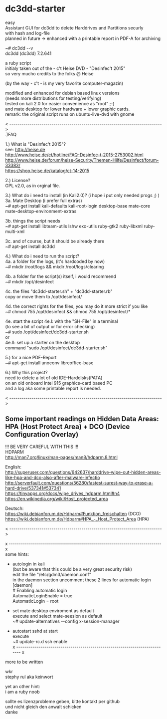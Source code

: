 # dc3dd-starter
easy  
Assistant GUI for dc3dd to delete Harddrives and Partitions securly  
with hash and log-file  
planned in future -> enhanced with a printable report in PDF-A for archiving  

~# dc3dd --v  
dc3dd (dc3dd) 7.2.641  
  
a ruby script  
initialy taken out of the - c't Heise DVD - "Desinfec't 2015"  
so very mucho credits to the folks @ Heise  
  
(by the way  - c't - is my very favorite computer-magazin)  
  
 modified and enhanced for debian based linux versions  
 (needs more distributions for testing/verifying)  
 tested on kali 2.0 for easier convenience as "root" ;-)  
 and mate desktop for lower hardware + lower graphic cards.  
remark: the original script runs on ubuntu-live-dvd with gnome  
  
  
  
< ---------------------------------------------------------------------------- >  
.)FAQ  
  
1.) What is "Desinfec't 2015"?  
see: http://heise.de  
http://www.heise.de/ct/hotline/FAQ-Desinfec-t-2015-2753002.html  
http://www.heise.de/forum/heise-Security/Themen-Hilfe/Desinfect/forum-33383/  
https://shop.heise.de/katalog/ct-14-2015  
  
  
2.) License?  
GPL v2.0, as in orginal file.  
  
  
3.) What do i need to install (in Kali2.0)? (i hope i put only needed progs ;) )  
3a. Mate Desktop (i prefer full extras)  
~# apt-get install kali-defaults kali-root-login desktop-base mate-core mate-desktop-environment-extras  
  
3b. things the script needs  
~# apt-get install libteam-utils lshw exo-utils ruby-gtk2 ruby-libxml ruby-multi-xml  
  
3c. and of course, but it should be already there  
~# apt-get install dc3dd  
  
  
4.) What do i need to run the script?  
4a. a folder for the logs, (it's hardcoded by now)  
~# mkdir /root/logs && mkdir /root/logs/clearing  
  
4b. a folder for the script(s) itself, i would recommend  
~# mkdir /opt/desinfect  
  
4c. the files "dc3dd-starter.sh" + "dc3dd-starter.rb"  
copy or move them to /opt/desinfect/  
  
4d. the correct rights for the files, you may do it more strict if you like  
~# chmod 755 /opt/desinfect && chmod 755 /opt/desinfect/*  
  
4e. start the script 
4e.I: with the "SH-File" in a terminal  
 (to see a bit of output or for error checking)  
~# sudo /opt/desinfect/dc3dd-starter.sh  
or  
4e.II: set up a starter on the desktop  
command "sudo /opt/desinfect/dc3dd-starter.sh"  
  
  
5.) for a nice PDF-Report  
   ~# apt-get install unoconv libreoffice-base  
  
  
6.) Why this project?  
need to delete a lot of old IDE-Harddisks(PATA)  
on an old onboard Intel 915 graphics-card based PC  
and a log aka some printable report is needed.  
  
< ---------------------------------------------------------------------------- >  
  
  
  
Some important readings on Hidden Data Areas:  
 HPA (Host Protect Area) + DCO (Device Configuration Overlay)  
-------------------------------------------------------------  
!!! BE VERY CAREFUL WITH THIS !!!  
HDPARM  
http://man7.org/linux/man-pages/man8/hdparm.8.html  
  
English:  
http://superuser.com/questions/642637/harddrive-wipe-out-hidden-areas-like-hpa-and-dco-also-after-malware-infectio  
http://serverfault.com/questions/56280/fastest-surest-way-to-erase-a-hard-drive/537341#537341  
https://tinyapps.org/docs/wipe_drives_hdparm.html#n4  
https://en.wikipedia.org/wiki/Host_protected_area  

  
  
Deutsch:  
https://wiki.debianforum.de/Hdparm#Funktion_freischalten (DCO)  
https://wiki.debianforum.de/Hdparm#HPA_-_Host_Protect_Area (HPA)  
  
< ---------------------------------------------------------------------------- >  
  
  
  
x ---------------------------------------------------------------------------- x  
some hints:  
- autologin in kali  
(but be aware that this could be a very great security risk)  
 edit the file "/etc/gdm3/daemon.conf"  
 in the daemon section uncomment these 2 lines for automatic login  
        [daemon]  
        # Enabling automatic login  
        AutomaticLoginEnable = true  
        AutomaticLogin = root  
  
- set mate desktop enviroment as default  
 execute and select mate-seesion as default  
~# update-alternatives --config x-session-manager  
  
- autostart sshd at start  
 execute  
~# update-rc.d ssh enable  
x ---------------------------------------------------------------------------- x  
  
  
  
more to be written  
  
wkr  
stephy rul aka keinwort  
  
  
yet an other hint:  
i am a ruby noob  
  
sollte es lizenzprobleme geben, bitte kontakt per github  
und nicht gleich den anwalt schicken  
danke  
  
